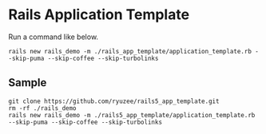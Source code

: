 # Rails Application Template

Run a command like below.

```
rails new rails_demo -m ./rails_app_template/application_template.rb --skip-puma --skip-coffee --skip-turbolinks
```

## Sample

```
git clone https://github.com/ryuzee/rails5_app_template.git
rm -rf ./rails_demo
rails new rails_demo -m ./rails5_app_template/application_template.rb --skip-puma --skip-coffee --skip-turbolinks
```
